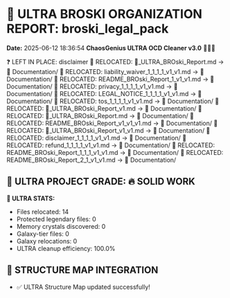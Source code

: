 # 🌌 ULTRA BROSKI ORGANIZATION REPORT: broski_legal_pack
**Date:** 2025-06-12 18:36:54
**ChaosGenius ULTRA OCD Cleaner v3.0** 🧠💜🌌

❓ LEFT IN PLACE: disclaimer
📁 RELOCATED: 🌌_ULTRA_BROski_Report.md → 📝 Documentation/
📁 RELOCATED: liability_waiver_1_1_1_1_v1_v1.md → 📝 Documentation/
📁 RELOCATED: README_BROski_Report_1_v1_v1.md → 📝 Documentation/
📁 RELOCATED: privacy_1_1_1_1_v1_v1.md → 📝 Documentation/
📁 RELOCATED: LEGAL_NOTICE_1_1_1_1_v1_v1.md → 📝 Documentation/
📁 RELOCATED: tos_1_1_1_1_v1_v1.md → 📝 Documentation/
📁 RELOCATED: 🌌_ULTRA_BROski_Report_v1.md → 📝 Documentation/
📁 RELOCATED: 🌌_ULTRA_BROski_Report.md → 📝 Documentation/
📁 RELOCATED: README_BROski_Report_v1_v1_v1.md → 📝 Documentation/
📁 RELOCATED: 🌌_ULTRA_BROski_Report_v1_v1.md → 📝 Documentation/
📁 RELOCATED: disclaimer_1_1_1_1_v1_v1.md → 📝 Documentation/
📁 RELOCATED: refund_1_1_1_1_v1_v1.md → 📝 Documentation/
📁 RELOCATED: README_BROski_Report_1_1_1_v1_v1.md → 📝 Documentation/
📁 RELOCATED: README_BROski_Report_2_1_v1_v1.md → 📝 Documentation/

## 🌌 ULTRA PROJECT GRADE: 🔥 SOLID WORK
**🧠 ULTRA STATS:**
- Files relocated: 14
- Protected legendary files: 0
- Memory crystals discovered: 0
- Galaxy-tier files: 0
- Galaxy relocations: 0
- ULTRA cleanup efficiency: 100.0%

## 🔄 STRUCTURE MAP INTEGRATION
- ✅ ULTRA Structure Map updated successfully!